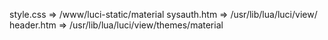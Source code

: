 style.css => /www/luci-static/material
sysauth.htm => /usr/lib/lua/luci/view/
header.htm => /usr/lib/lua/luci/view/themes/material
